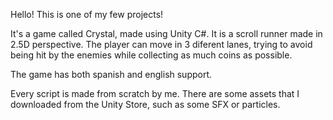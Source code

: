 Hello! This is one of my few projects!

It's a game called Crystal, made using Unity C#. It is a scroll runner made in 2.5D perspective.
The player can move in 3 diferent lanes, trying to avoid being hit by the enemies while collecting as much coins as possible.

The game has both spanish and english support.

Every script is made from scratch by me. There are some assets that I downloaded from the Unity Store, such as some SFX or particles.
